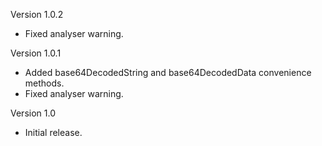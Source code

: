 Version 1.0.2

- Fixed analyser warning.

Version 1.0.1

- Added base64DecodedString and base64DecodedData convenience methods.
- Fixed analyser warning.

Version 1.0

- Initial release.